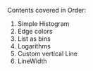 Contents covered in Order:
1. Simple Histogram
2. Edge colors
3. List as bins
4. Logarithms
5. Custom vertical Line 
6. LineWidth